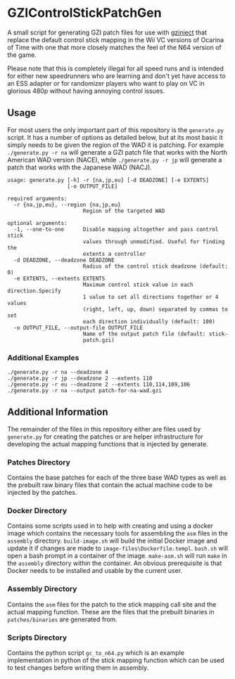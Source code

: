 # GZIControlStickPatchGen

A small script for generating GZI patch files for use with [gzinject](https://github.com/krimtonz/gzinject) that replace the default control stick mapping in the Wii VC versions of Ocarina of Time with one that more closely matches the feel of the N64 version of the game. 

Please note that this is completely illegal for all speed runs and is intended for either new speedrunners who are learning and don't yet have access to an ESS adapter or for randomizer players who want to play on VC in glorious 480p without having annoying control issues.

## Usage

For most users the only important part of this repository is the `generate.py` script. It has a number of options as detailed below, but at its most basic it simply needs to be given the region of the WAD it is patching. For example `./generate.py -r na` will generate a GZI patch file that works with the North American WAD version (NACE), while `./generate.py -r jp` will generate a patch that works with the Japanese WAD (NACJ).

```
usage: generate.py [-h] -r {na,jp,eu} [-d DEADZONE] [-e EXTENTS]
                   [-o OUTPUT_FILE]

required arguments:
  -r {na,jp,eu}, --region {na,jp,eu}
                        Region of the targeted WAD

optional arguments:
  -1, --one-to-one      Disable mapping altogether and pass control stick
                        values through unmodified. Useful for finding the
                        extents a controller
  -d DEADZONE, --deadzone DEADZONE
                        Radius of the control stick deadzone (default: 0)
  -e EXTENTS, --extents EXTENTS
                        Maximum control stick value in each direction.Specify
                        1 value to set all directions together or 4 values
                        (right, left, up, down) separated by commas to set
                        each direction individually (default: 100)
  -o OUTPUT_FILE, --output-file OUTPUT_FILE
                        Name of the output patch file (default: stick-
                        patch.gzi)
```

### Additional Examples

`./generate.py -r na --deadzone 4`  
`./generate.py -r jp --deadzone 2 --extents 110`  
`./generate.py -r eu --deadzone 2 --extents 110,114,109,106`  
`./generate.py -r na --output patch-for-na-wad.gzi`

## Additional Information

The remainder of the files in this repository either are files used by `generate.py` for creating the patches or are helper infrastructure for developing the actual mapping functions that is injected by generate.

### Patches Directory

Contains the base patches for each of the three base WAD types as well as the prebuilt raw binary files that contain the actual machine code to be injected by the patches.

### Docker Directory

Contains some scripts used in to help with creating and using a docker image which contains the necessary tools for assembling the `asm` files in the `assembly` directory. `build-image.sh` will build the initial Docker image and update it if changes are made to `image-files\Dockerfile.templ`. `bash.sh` will open a bash prompt in a container of the image. `make-asm.sh` will run `make` in the `assembly` directory within the container. An obvious prerequisite is that Docker needs to be installed and usable by the current user.

### Assembly Directory

Contains the `asm` files for the patch to the stick mapping call site and the actual mapping function. These are the files that the prebuilt binaries in `patches/binaries` are generated from.

### Scripts Directory

Contains the python script `gc_to_n64.py` which is an example implementation in python of the stick mapping function which can be used to test changes before writing them in assembly.